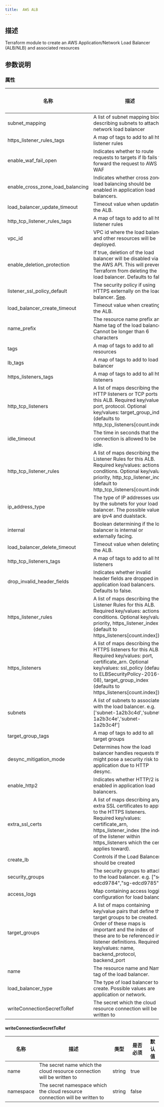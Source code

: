 ```yaml
---
title:  AWS ALB
---
```


## 描述

Terraform module to create an AWS Application/Network Load Balancer (ALB/NLB) and associated resources

## 参数说明


### 属性

 名称 | 描述 | 类型 | 是否必须 | 默认值 
 ------------ | ------------- | ------------- | ------------- | ------------- 
 subnet_mapping | A list of subnet mapping blocks describing subnets to attach to network load balancer | list(map(string)) | false |  
 https_listener_rules_tags | A map of tags to add to all https listener rules | map(string) | false |  
 enable_waf_fail_open | Indicates whether to route requests to targets if lb fails to forward the request to AWS WAF | bool | false |  
 enable_cross_zone_load_balancing | Indicates whether cross zone load balancing should be enabled in application load balancers. | bool | false |  
 load_balancer_update_timeout | Timeout value when updating the ALB. | string | false |  
 http_tcp_listener_rules_tags | A map of tags to add to all http listener rules | map(string) | false |  
 vpc_id | VPC id where the load balancer and other resources will be deployed. | string | false |  
 enable_deletion_protection | If true, deletion of the load balancer will be disabled via the AWS API. This will prevent Terraform from deleting the load balancer. Defaults to false. | bool | false |  
 listener_ssl_policy_default | The security policy if using HTTPS externally on the load balancer. [See](https://docs.aws.amazon.com/elasticloadbalancing/latest/classic/elb-security-policy-table.html). | string | false |  
 load_balancer_create_timeout | Timeout value when creating the ALB. | string | false |  
 name_prefix | The resource name prefix and Name tag of the load balancer. Cannot be longer than 6 characters | string | false |  
 tags | A map of tags to add to all resources | map(string) | false |  
 lb_tags | A map of tags to add to load balancer | map(string) | false |  
 https_listeners_tags | A map of tags to add to all https listeners | map(string) | false |  
 http_tcp_listeners | A list of maps describing the HTTP listeners or TCP ports for this ALB. Required key/values: port, protocol. Optional key/values: target_group_index (defaults to http_tcp_listeners[count.index]) | any | false |  
 idle_timeout | The time in seconds that the connection is allowed to be idle. | number | false |  
 http_tcp_listener_rules | A list of maps describing the Listener Rules for this ALB. Required key/values: actions, conditions. Optional key/values: priority, http_tcp_listener_index (default to http_tcp_listeners[count.index]) | any | false |  
 ip_address_type | The type of IP addresses used by the subnets for your load balancer. The possible values are ipv4 and dualstack. | string | false |  
 internal | Boolean determining if the load balancer is internal or externally facing. | bool | false |  
 load_balancer_delete_timeout | Timeout value when deleting the ALB. | string | false |  
 http_tcp_listeners_tags | A map of tags to add to all http listeners | map(string) | false |  
 drop_invalid_header_fields | Indicates whether invalid header fields are dropped in application load balancers. Defaults to false. | bool | false |  
 https_listener_rules | A list of maps describing the Listener Rules for this ALB. Required key/values: actions, conditions. Optional key/values: priority, https_listener_index (default to https_listeners[count.index]) | any | false |  
 https_listeners | A list of maps describing the HTTPS listeners for this ALB. Required key/values: port, certificate_arn. Optional key/values: ssl_policy (defaults to ELBSecurityPolicy-2016-08), target_group_index (defaults to https_listeners[count.index]) | any | false |  
 subnets | A list of subnets to associate with the load balancer. e.g. ['subnet-1a2b3c4d','subnet-1a2b3c4e','subnet-1a2b3c4f'] | list(string) | false |  
 target_group_tags | A map of tags to add to all target groups | map(string) | false |  
 desync_mitigation_mode | Determines how the load balancer handles requests that might pose a security risk to an application due to HTTP desync. | string | false |  
 enable_http2 | Indicates whether HTTP/2 is enabled in application load balancers. | bool | false |  
 extra_ssl_certs | A list of maps describing any extra SSL certificates to apply to the HTTPS listeners. Required key/values: certificate_arn, https_listener_index (the index of the listener within https_listeners which the cert applies toward). | list(map(string)) | false |  
 create_lb | Controls if the Load Balancer should be created | bool | false |  
 security_groups | The security groups to attach to the load balancer. e.g. ["sg-edcd9784","sg-edcd9785"] | list(string) | false |  
 access_logs | Map containing access logging configuration for load balancer. | map(string) | false |  
 target_groups | A list of maps containing key/value pairs that define the target groups to be created. Order of these maps is important and the index of these are to be referenced in listener definitions. Required key/values: name, backend_protocol, backend_port | any | false |  
 name | The resource name and Name tag of the load balancer. | string | false |  
 load_balancer_type | The type of load balancer to create. Possible values are application or network. | string | false |  
 writeConnectionSecretToRef | The secret which the cloud resource connection will be written to | [writeConnectionSecretToRef](#writeConnectionSecretToRef) | false |  


#### writeConnectionSecretToRef

 名称 | 描述 | 类型 | 是否必须 | 默认值 
 ------------ | ------------- | ------------- | ------------- | ------------- 
 name | The secret name which the cloud resource connection will be written to | string | true |  
 namespace | The secret namespace which the cloud resource connection will be written to | string | false |  
